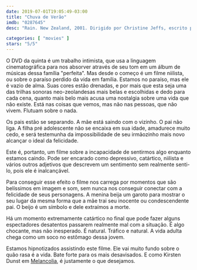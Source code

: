 ```yaml
---
date: 2019-07-01T19:05:49-03:00
title: "Chuva de Verão"
imdb: "0287645"
desc: "Rain. New Zealand, 2001. Dirigido por Christine Jeffs, escrito por Kirsty Gunn, Christine Jeffs. Com Alicia Fulford-Wierzbicki, Sarah Peirse, Marton Csokas."

categories: [ "movies" ]
stars: "5/5"
---
```

O DVD da quinta é um trabalho intimista, que usa a linguagem cinematográfica para nos absorver através de seu tom em um álbum de músicas dessa família "perfeita". Mas desde o começo é um filme niilista, ou sobre o paraíso perdido da vida em família. Estamos no paraíso, mas ele é vazio de alma. Suas cores estão drenadas, e por mais que esta seja uma das trilhas sonoras neo-zeolandesas mais belas e escolhidas e dedo para cada cena, quanto mais belo mais acusa uma nostalgia sobre uma vida que não existe. Está nas coisas que vemos, mas não nas pessoas, que não vivem. Flutuam sobre o nada.

Os pais estão se separando. A mãe está saindo com o vizinho. O pai não liga. A filha pré adolescente não se encaixa em sua idade, amadurece muito cedo, e será testemunha da impossibilidade de seu irmãozinho mais novo alcançar o ideal da felicidade.

Este é, portanto, um filme sobre a incapacidade de sentirmos algo enquanto estamos caindo. Pode ser encarado como depressivo, catártico, niilista e vários outros adjetivos que descrevem um sentimento sem realmente senti-lo, pois ele é inalcançável.

Para conseguir esse efeito o filme nos carrega por momentos que são belíssimos em imagem e som, sem nunca nos conseguir conectar com a felicidade de seus personagens. A menina beija um garoto para mostrar o seu lugar da mesma forma que a mãe trai seu inocente ou condescendente pai. O beijo é um símbolo e dele extraímos a morte.

Há um momento extremamente catártico no final que pode fazer alguns espectadores desatentos passarem realmente mal com a situação. É algo chocante, mas não inesperado. É natural. Tráfico e natural. A vida adulta chega como um soco no estômago dessa jovem.

Estamos hipnotizados assistindo este filme. Ele vai muito fundo sobre o quão rasa é a vida. Bate forte para os mais desavisados. E como Kirsten Dunst em [Melancolia](/movies/melancolia), é justamente o que desejamos.
